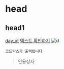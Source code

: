 # head
## head1
[day_ot](/day_ot)
[텍스트 확인하기](/day_ot/github.txt)
![d](/aa.png)

```
코드박스가 출력됩니다
```
>인용상자

